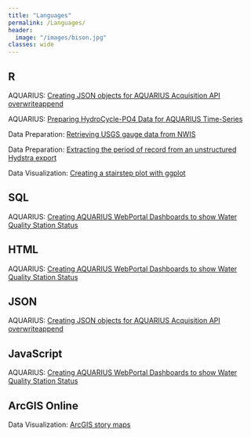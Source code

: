 ```yaml
---
title: "Languages"
permalink: /Languages/
header:
  image: "/images/bison.jpg"
classes: wide
---
```



## R

AQUARIUS: [Creating JSON objects for AQUARIUS Acquisition API overwriteappend](https://mguyette.github.io/Aquarius_OverwriteAppendPrep/)

<!--AQUARIUS: [Preparing Drift Correction End Points for USGS Multi-Point Corrections in AQUARIUS Time-Series](https://mguyette.github.io/Aquarius_Drift_Corrections/)
-->
AQUARIUS: [Preparing HydroCycle-PO4 Data for AQUARIUS Time-Series](https://mguyette.github.io/Aquarius_Cycle/)

Data Preparation: [Retrieving USGS gauge data from NWIS](https://mguyette.github.io/QueryUSGS)

Data Preparation: [Extracting the period of record from an unstructured Hydstra export](https://mguyette.github.io/Hydstra_HYREPSummary)

Data Visualization: [Creating a stairstep plot with ggplot](https://mguyette.github.io/ggplot_monthlyrain/)

## SQL

AQUARIUS: [Creating AQUARIUS WebPortal Dashboards to show Water Quality Station Status](https://mguyette.github.io/Aquarius_StatusDashboards/)


## HTML

AQUARIUS: [Creating AQUARIUS WebPortal Dashboards to show Water Quality Station Status](https://mguyette.github.io/Aquarius_StatusDashboards/)

## JSON

AQUARIUS: [Creating JSON objects for AQUARIUS Acquisition API overwriteappend](https://mguyette.github.io/Aquarius_OverwriteAppendPrep/)

## JavaScript

AQUARIUS: [Creating AQUARIUS WebPortal Dashboards to show Water Quality Station Status](https://mguyette.github.io/Aquarius_StatusDashboards/)

## ArcGIS Online

Data Visualization: [ArcGIS story maps](https://mguyette.github.io/ArcGIS_storymaps/)

